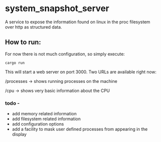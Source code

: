 # system_snapshot_server

A service to expose the information found on linux in the proc filesystem over http as structured data.

## How to run:
For now there is not much configuration, so simply execute:

    cargo run
    
This will start a web server on port 3000. 
Two URLs are available right now:

/processes -> shows running processes on the machine

/cpu -> shows very basic information about the CPU

### todo -
* add memory related information
* add filesystem related information
* add configuration options
* add a facility to mask user defined processes from appearing in the display

